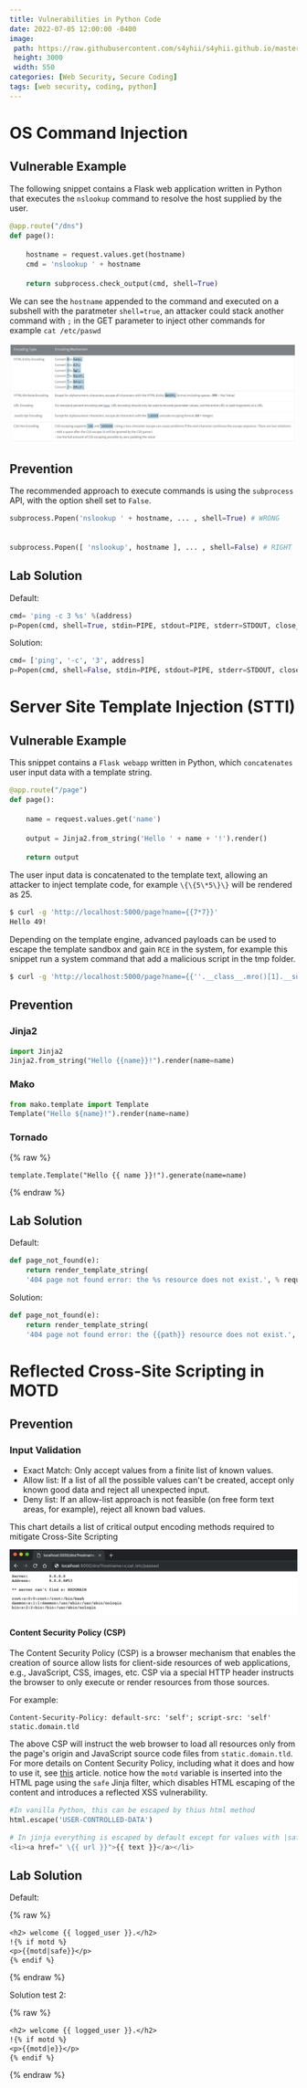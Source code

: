 ```yaml
---
title: Vulnerabilities in Python Code
date: 2022-07-05 12:00:00 -0400
image: 
 path: https://raw.githubusercontent.com/s4yhii/s4yhii.github.io/master/assets/images/codeflag/ci0.jpg
 height: 3000
 width: 550
categories: [Web Security, Secure Coding]
tags: [web security, coding, python]
---
```


# OS Command Injection

## Vulnerable Example

The following snippet contains a Flask web application written in Python that executes the `nslookup` command to resolve the host supplied by the user.

```python
@app.route("/dns")
def page():

    hostname = request.values.get(hostname)
    cmd = 'nslookup ' + hostname

    return subprocess.check_output(cmd, shell=True)
```

We can see the `hostname` appended to the command and executed on a subshell with the paratmeter `shell=true`, an attacker could stack another command with `;` in the GET parameter to inject other commands for example `cat /etc/paswd`

![](https://raw.githubusercontent.com/s4yhii/s4yhii.github.io/master/assets/images/codeflag/ci2.jpg)

## Prevention 
The recommended approach to execute commands is using the `subprocess` API, with the option shell set to `False`.

```python
subprocess.Popen('nslookup ' + hostname, ... , shell=True) # WRONG


subprocess.Popen([ 'nslookup', hostname ], ... , shell=False) # RIGHT 
```

## Lab Solution
Default: 
```python
cmd= 'ping -c 3 %s' %(address)
p=Popen(cmd, shell=True, stdin=PIPE, stdout=PIPE, stderr=STDOUT, close_fds=True)
```

Solution:

```python
cmd= ['ping', '-c', '3', address]
p=Popen(cmd, shell=False, stdin=PIPE, stdout=PIPE, stderr=STDOUT, close_fds=True)
```
# Server Site Template Injection (STTI)

## Vulnerable Example
This snippet contains a `Flask webapp` written in Python, which `concatenates` user input data with a template string.

```python
@app.route("/page")
def page():

    name = request.values.get('name')

    output = Jinja2.from_string('Hello ' + name + '!').render()

    return output
```

The user input data is concatenated to the template text, allowing an attacker to inject template code, for example `\{\{5\*5\}\}` will be rendered as 25.

```bash
$ curl -g 'http://localhost:5000/page?name={{7*7}}'
Hello 49!
```

Depending on the template engine, advanced payloads can be used to escape the template sandbox and gain `RCE` in the system, for example this snippet run a system command that add a malicious script in the tmp folder.

```bash
$ curl -g 'http://localhost:5000/page?name={{''.__class__.mro()[1].__subclasses__()[46]("touch /tmp/malicious.sh",shell=True)}}'
```

## Prevention

### Jinja2

```python
import Jinja2
Jinja2.from_string("Hello {{name}}!").render(name=name)
```

### Mako

```python
from mako.template import Template
Template("Hello ${name}!").render(name=name)
```

### Tornado

{% raw %}

```liquid
template.Template("Hello {{ name }}!").generate(name=name)
```
{% endraw %}

## Lab Solution
Default:

```python 
def page_not_found(e):
	return render_template_string(
	'404 page not found error: the %s resource does not exist.', % request.path), 404
```

Solution:

```python 
def page_not_found(e):
	return render_template_string(
	'404 page not found error: the {{path}} resource does not exist.', path=request.path), 404
```

# Reflected Cross-Site Scripting in MOTD

## Prevention

### Input Validation

-   Exact Match: Only accept values from a finite list of known values.
-   Allow list: If a list of all the possible values can't be created, accept only known good data and reject all unexpected input.
-   Deny list: If an allow-list approach is not feasible (on free form text areas, for example), reject all known bad values.

This chart details a list of critical output encoding methods required to mitigate Cross-Site Scripting

![](https://raw.githubusercontent.com/s4yhii/s4yhii.github.io/master/assets/images/codeflag/ci1.jpg)


#### Content Security Policy (CSP)

The Content Security Policy (CSP) is a browser mechanism that enables the creation of source allow lists for client-side resources of web applications, e.g., JavaScript, CSS, images, etc. CSP via a special HTTP header instructs the browser to only execute or render resources from those sources.

For example:

```
Content-Security-Policy: default-src: 'self'; script-src: 'self' static.domain.tld
```

The above CSP will instruct the web browser to load all resources only from the page's origin and JavaScript source code files from `static.domain.tld`. For more details on Content Security Policy, including what it does and how to use it, see [this](https://content-security-policy.com/) article.
notice how the `motd` variable is inserted into the HTML page using the `safe` Jinja filter, which disables HTML escaping of the content and introduces a reflected XSS vulnerability.

```python
#In vanilla Python, this can be escaped by thius html method
html.escape('USER-CONTROLLED-DATA')
```


```python 
# In jinja everything is escaped by default except for values with |safe tag
<li><a href=" \{{ url }}">{{ text }}</a></li>
```

## Lab Solution

Default:

{% raw %}

 ```liquid
 <h2> welcome {{ logged_user }}.</h2>
 !{% if motd %}
 <p>{{motd|safe}}</p>
 {% endif %}
```
{% endraw %}

Solution test 2:

{% raw %}

 ```liquid
 <h2> welcome {{ logged_user }}.</h2>
 !{% if motd %}
 <p>{{motd|e}}</p>
 {% endif %}
```

{% endraw %}
